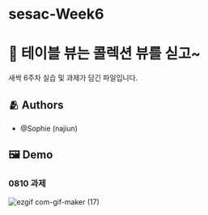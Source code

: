 # sesac-Week6

# :iphone: 테이블 뷰는 콜렉션 뷰를 싣고~

새싹 6주차 실습 및 과제가 담긴 파일입니다.

## :people_hugging: Authors

- @Sophie (najiun)


## :framed_picture: Demo
### 0810 과제

![ezgif com-gif-maker (17)](https://user-images.githubusercontent.com/50474006/184044739-9a387d8c-d56b-4a24-9b7c-e662084fba96.gif)
